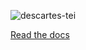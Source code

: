 ![descartes-tei](https://raw.github.com/Dans-labs/descartes-tei/master/docs/files/logo.png)

[Read the docs](http://descartes-tei.readthedocs.org/en/latest/index.html)
